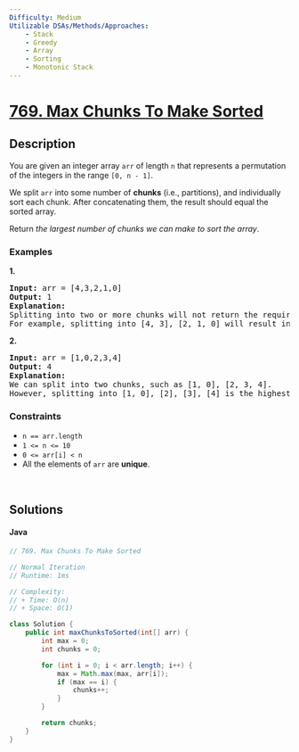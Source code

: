 ```yaml
---
Difficulty: Medium
Utilizable DSAs/Methods/Approaches:
    - Stack
    - Greedy
    - Array
    - Sorting
    - Monotonic Stack
---
```


<!-- problem:start -->
# [769. Max Chunks To Make Sorted](https://leetcode.com/problems/max-chunks-to-make-sorted)
## Description
<!-- description:start -->
<p>You are given an integer array <code>arr</code> of length <code>n</code> that represents a permutation of the integers in the range <code>[0, n - 1]</code>.</p>
<p>We split <code>arr</code> into some number of <strong>chunks</strong> (i.e., partitions), and individually sort each chunk. After concatenating them, the result should equal the sorted array.</p>
<p>Return <em>the largest number of chunks we can make to sort the array</em>.</p>

### Examples
<p><strong class="example">1.</strong></p>
<pre>
<strong>Input:</strong> arr = [4,3,2,1,0]
<strong>Output:</strong> 1
<strong>Explanation:</strong>
Splitting into two or more chunks will not return the required result.
For example, splitting into [4, 3], [2, 1, 0] will result in [3, 4, 0, 1, 2], which isn&#39;t sorted.
</pre>

<p><strong class="example">2.</strong></p>
<pre>
<strong>Input:</strong> arr = [1,0,2,3,4]
<strong>Output:</strong> 4
<strong>Explanation:</strong>
We can split into two chunks, such as [1, 0], [2, 3, 4].
However, splitting into [1, 0], [2], [3], [4] is the highest number of chunks possible.
</pre>

### Constraints
<ul>
	<li><code>n == arr.length</code></li>
	<li><code>1 &lt;= n &lt;= 10</code></li>
	<li><code>0 &lt;= arr[i] &lt; n</code></li>
	<li>All the elements of <code>arr</code> are <strong>unique</strong>.</li>
</ul>
<!-- description:end -->


<p>&nbsp;</p>


## Solutions
<!-- solution:start -->
<!-- tabs:start -->
#### Java
```java
// 769. Max Chunks To Make Sorted

// Normal Iteration
// Runtime: 1ms

// Complexity:
// + Time: O(n)
// + Space: O(1)

class Solution {
    public int maxChunksToSorted(int[] arr) {
        int max = 0;
        int chunks = 0;

        for (int i = 0; i < arr.length; i++) {
            max = Math.max(max, arr[i]);
            if (max == i) {
                chunks++;
            }
        }

        return chunks;
    }
}
```
<!-- tabs:end -->
<!-- solution:end -->
<!-- problem:end -->
